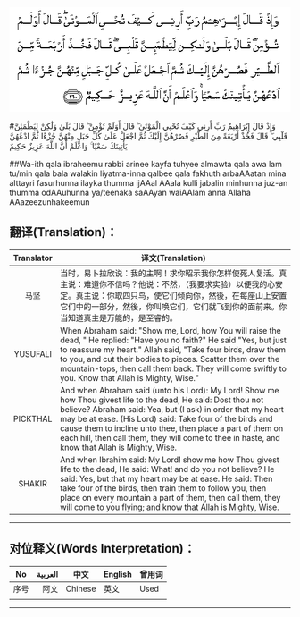 ![002:260](images/002_260.gif)

#وَإِذْ قَالَ إِبْرَاهِيمُ رَبِّ أَرِنِي كَيْفَ تُحْيِي الْمَوْتَىٰ ۖ قَالَ أَوَلَمْ تُؤْمِنْ ۖ قَالَ بَلَىٰ وَلَٰكِنْ لِيَطْمَئِنَّ قَلْبِي ۖ قَالَ فَخُذْ أَرْبَعَةً مِنَ الطَّيْرِ فَصُرْهُنَّ إِلَيْكَ ثُمَّ اجْعَلْ عَلَىٰ كُلِّ جَبَلٍ مِنْهُنَّ جُزْءًا ثُمَّ ادْعُهُنَّ يَأْتِينَكَ سَعْيًا ۚ وَاعْلَمْ أَنَّ اللَّهَ عَزِيزٌ حَكِيمٌ 

##Wa-ith qala ibraheemu rabbi arinee kayfa tuhyee almawta qala awa lam tu/min qala bala walakin liyatma-inna qalbee qala fakhuth arbaAAatan mina alttayri fasurhunna ilayka thumma ijAAal AAala kulli jabalin minhunna juz-an thumma odAAuhunna ya/teenaka saAAyan waiAAlam anna Allaha AAazeezunhakeemun 

## 翻译(Translation)：

| Translator | 译文(Translation)                                            |
| :--------: | ------------------------------------------------------------ |
|    马坚    | 当时，易卜拉欣说：我的主啊！求你昭示我你怎样使死人复活。真主说：难道你不信吗？他说：不然，（我要求实验）以便我的心安定。真主说：你取四只鸟，使它们倾向你，然後，在每座山上安置它们中的一部分，然後，你叫唤它们，它们就飞到你的面前来。你当知道真主是万能的，是至睿的。 |
|  YUSUFALI  | When Abraham said: "Show me, Lord, how You will raise the dead, " He replied: "Have you no faith?" He said "Yes, but just to reassure my heart." Allah said, "Take four birds, draw them to you, and cut their bodies to pieces. Scatter them over the mountain-tops, then call them back. They will come swiftly to you. Know that Allah is Mighty, Wise." |
|  PICKTHAL  | And when Abraham said (unto his Lord): My Lord! Show me how Thou givest life to the dead, He said: Dost thou not believe? Abraham said: Yea, but (I ask) in order that my heart may be at ease. (His Lord) said: Take four of the birds and cause them to incline unto thee, then place a part of them on each hill, then call them, they will come to thee in haste, and know that Allah is Mighty, Wise. |
|   SHAKIR   | And when Ibrahim said: My Lord! show me how Thou givest life to the dead, He said: What! and do you not believe? He said: Yes, but that my heart may be at ease. He said: Then take four of the birds, then train them to follow you, then place on every mountain a part of them, then call them, they will come to you flying; and know that Allah is Mighty, Wise. |

---

## 对位释义(Words Interpretation)：

| No   | العربية | 中文    | English | 曾用词 |
| ---- | ------: | ------- | ------- | ------ |
| 序号 |    阿文 | Chinese | 英文    | Used   |
|      |         |         |         |        |

---
